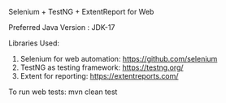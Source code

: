 Selenium + TestNG + ExtentReport for Web

Preferred Java Version : JDK-17

Libraries Used:

1. Selenium for web automation: https://github.com/selenium
2. TestNG as testing framework: https://testng.org/
3. Extent for reporting: https://extentreports.com/

To run web tests: mvn clean test
